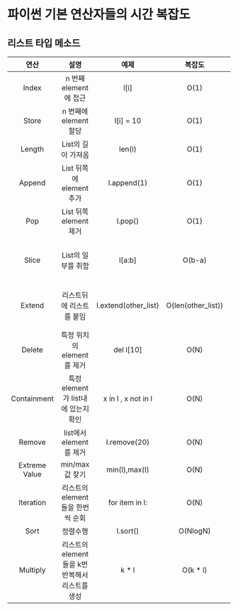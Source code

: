 # 파이썬 기본 연산자들의 시간 복잡도

## 리스트 타입 메소드

|     연산      |                      설명                       |         예제         |       복잡도       |              비고              |
| :-----------: | :---------------------------------------------: | :------------------: | :----------------: | :----------------------------: |
|     Index     |              n 번째 element에 접근              |         l[i]         |        O(1)        |                                |
|     Store     |              n 번째에 element 할당              |      l[i] = 10       |        O(1)        |                                |
|    Length     |               List의 길이 가져옴                |        len(l)        |        O(1)        |                                |
|    Append     |            List 뒤쪽에 element 추가             |     l.append(1)      |        O(1)        |                                |
|      Pop      |             List 뒤쪽 element 제거              |       l.pop()        |        O(1)        |                                |
|     Slice     |               List의 일부를 취함                |        l[a:b]        |       O(b-a)       | 복사되는 element의 개수에 비례 |
|    Extend     |            리스트뒤에 리스트를 붙임             | l.extend(other_list) | O(len(other_list)) | 추가되는 리스트의 size에 비례  |
|    Delete     |           특정 위치의 element를 제거            |      del l[10]       |        O(N)        |                                |
|  Containment  |       특정 element가 list내에 있는지 확인       | x in l , x not in l  |        O(N)        |       Searching Overhead       |
|    Remove     |             list에서 element를 제거             |     l.remove(20)     |        O(N)        |                                |
| Extreme Value |                 min/max 값 찾기                 |    min(l),max(l)     |        O(N)        |                                |
|   Iteration   |        리스트의 element들을 한번씩 순회         |    for item in l:    |        O(N)        |                                |
|     Sort      |                    정렬수행                     |       l.sort()       |      O(NlogN)      |                                |
|   Multiply    | 리스트의 element들을 k번 반복해서 리스트를 생성 |        k \* l        |     O(k \* l)      |                                |
